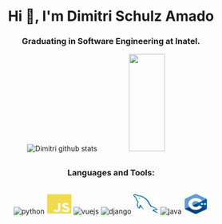<h1 align="center">Hi 👋, I'm Dimitri Schulz Amado</h1>
<h3 align="center">Graduating in Software Engineering at Inatel.</h3>

<div align="center">  
    <img width="49%" height="195px" src="https://github-readme-stats.vercel.app/api?username=DimitriSchulzAmado&show_icons=true&count_private=true&hide_border=true&title_color=FF4D00&icon_color=007FFF&text_color=c9d1d9&bg_color=0d1117" alt="Dimitri github stats" /> 
    <img width="38%" height="195px" src="https://github-readme-stats.vercel.app/api/top-langs/?username=DimitriSchulzAmado&layout=compact&hide_border=true&title_color=FF4D00&text_color=c9d1d9&bg_color=0d1117"/>
</div>

<h2></h2>
    
<h3 align="center">Languages and Tools:</h3>
<div style="display: inline_block" align="center"><br>
    <img src="https://www.vectorlogo.zone/logos/python/python-icon.svg" alt="python" width="50" height="40"/>
    <img src="https://raw.githubusercontent.com/devicons/devicon/master/icons/javascript/javascript-plain.svg" alt="javascript" width="50" height="40"/>
    <img src="https://www.vectorlogo.zone/logos/vuejs/vuejs-icon.svg" alt="vuejs" width="50" height="40">
    <img src="https://www.vectorlogo.zone/logos/djangoproject/djangoproject-icon.svg" alt="django" width="50" height="40"/>
    <img src="https://raw.githubusercontent.com/devicons/devicon/master/icons/mysql/mysql-original.svg" alt="cplusplus" width="50" height="40"/>  
    <img src="https://www.vectorlogo.zone/logos/java/java-icon.svg" alt="java" width="50" height="40"/>
    <img src="https://raw.githubusercontent.com/devicons/devicon/master/icons/cplusplus/cplusplus-original.svg" alt="cplusplus" width="50" height="40"/>  
</div>

